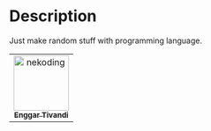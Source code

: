 # Description

Just make random stuff with programming language.

<!-- readme: contributors -start --> 
<table>
<tr>
    <td align="center">
        <a href="https://github.com/nekoding">
            <img src="https://avatars3.githubusercontent.com/u/64598048?v=4" width="100;" alt="nekoding"/>
            <br />
            <sub><b>Enggar Tivandi</b></sub>
        </a>
    </td></tr>
</table>
<!-- readme: contributors -end -->